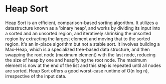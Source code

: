 # Heap Sort

Heap Sort is an efficient, comparison-based sorting algorithm. It utilizes a datastructure known as a 'binary heap', and works by dividing its input into a sorted and an unsorted region, and iteratively shrinking the unsorted region by extracting the largest element and moving that to the sorted region. It's an in-place algorithm but not a stable sort. It involves building a Max-Heap, which is a specialized tree-based data structure, and then swapping the root node (maximum element) with the last node, reducing the size of heap by one and heapifying the root node. The maximum element is now at the end of the list and this step is repeated until all nodes are sorted. Heap Sort offers a good worst-case runtime of O(n log n), irrespective of the input data.
